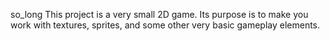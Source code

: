 so_long
This project is a very small 2D game. Its purpose is to make you work with textures, sprites, and some other very basic gameplay elements.
